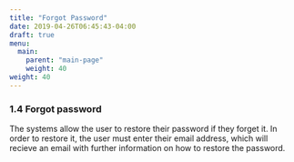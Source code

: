```yaml
---
title: "Forgot Password"
date: 2019-04-26T06:45:43-04:00
draft: true
menu:
  main:
    parent: "main-page"
    weight: 40
weight: 40
---
```


### 1.4 Forgot password

The systems allow the user to restore their password if they forget it. In
order to restore it, the user must enter their email address, which will
recieve an email with further information on how to restore the password.
